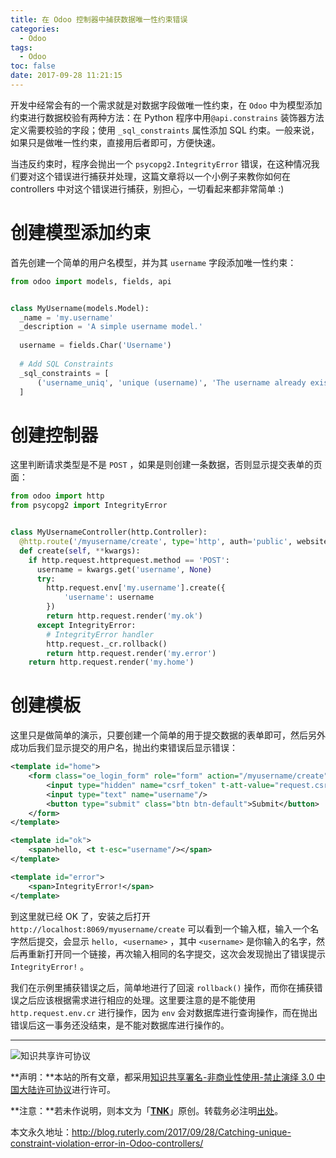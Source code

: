```yaml
---
title: 在 Odoo 控制器中捕获数据唯一性约束错误
categories:
  - Odoo
tags:
  - Odoo
toc: false
date: 2017-09-28 11:21:15
---
```


开发中经常会有的一个需求就是对数据字段做唯一性约束，在 `Odoo` 中为模型添加约束进行数据校验有两种方法：在 Python 程序中用`@api.constrains` 装饰器方法定义需要校验的字段；使用 `_sql_constraints` 属性添加 SQL 约束。一般来说，如果只是做唯一性约束，直接用后者即可，方便快速。

当违反约束时，程序会抛出一个 `psycopg2.IntegrityError` 错误，在这种情况我们要对这个错误进行捕获并处理，这篇文章将以一个小例子来教你如何在 controllers 中对这个错误进行捕获，别担心，一切看起来都非常简单 :)

# 创建模型添加约束

首先创建一个简单的用户名模型，并为其 `username` 字段添加唯一性约束：

```python
from odoo import models, fields, api


class MyUsername(models.Model):
  _name = 'my.username'
  _description = 'A simple username model.'
  
  username = fields.Char('Username')
  
  # Add SQL Constraints
  _sql_constraints = [
      ('username_uniq', 'unique (username)', 'The username already exists!')
  ]
```

# 创建控制器

这里判断请求类型是不是 `POST` ，如果是则创建一条数据，否则显示提交表单的页面：

```python
from odoo import http
from psycopg2 import IntegrityError


class MyUsernameController(http.Controller):
  @http.route('/myusername/create', type='http', auth='public', website=True)
  def create(self, **kwargs):
    if http.request.httprequest.method == 'POST':
      username = kwargs.get('username', None)
      try:
        http.request.env['my.username'].create({
            'username': username
        })
        return http.request.render('my.ok')
      except IntegrityError:
        # IntegrityError handler
        http.request._cr.rollback()
        return http.request.render('my.error')
    return http.request.render('my.home')
```

# 创建模板

这里只是做简单的演示，只要创建一个简单的用于提交数据的表单即可，然后另外成功后我们显示提交的用户名，抛出约束错误后显示错误：

```xml
<template id="home">
    <form class="oe_login_form" role="form" action="/myusername/create" method="post">
        <input type="hidden" name="csrf_token" t-att-value="request.csrf_token()"/>
        <input type="text" name="username"/>
        <button type="submit" class="btn btn-default">Submit</button>
    </form>
</template>

<template id="ok">
    <span>hello, <t t-esc="username"/></span>
</template>

<template id="error">
    <span>IntegrityError!</span>
</template>
```

到这里就已经 OK 了，安装之后打开 `http://localhost:8069/myusername/create` 可以看到一个输入框，输入一个名字然后提交，会显示 `hello, <username>` ，其中 `<username>` 是你输入的名字，然后再重新打开同一个链接，再次输入相同的名字提交，这次会发现抛出了错误提示 `IntegrityError!` 。

我们在示例里捕获错误之后，简单地进行了回滚 `rollback()` 操作，而你在捕获错误之后应该根据需求进行相应的处理。这里要注意的是不能使用 `http.request.env.cr` 进行操作，因为 `env` 会对数据库进行查询操作，而在抛出错误后这一事务还没结束，是不能对数据库进行操作的。

---

![知识共享许可协议](https://i.creativecommons.org/l/by-nc-nd/3.0/cn/88x31.png)

**声明：**本站的所有文章，都采用[知识共享署名-非商业性使用-禁止演绎 3.0 中国大陆许可协议](http://creativecommons.org/licenses/by-nc-nd/3.0/cn/)进行许可。

**注意：**若未作说明，则本文为「[**TNK**](http://blog.ruterly.com/)」原创。转载务必注明[出处](http://blog.ruterly.com/2017/09/28/Catching-unique-constraint-violation-error-in-Odoo-controllers/)。

本文永久地址：http://blog.ruterly.com/2017/09/28/Catching-unique-constraint-violation-error-in-Odoo-controllers/
